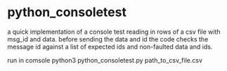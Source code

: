 # python_consoletest
a quick implementation of a console test reading in rows of a csv file with msg_id and data. before sending the data and id the code checks the message id against a list of expected ids and non-faulted data and ids.

run in comsole
python3 python_consoletest.py path_to_csv_file.csv
